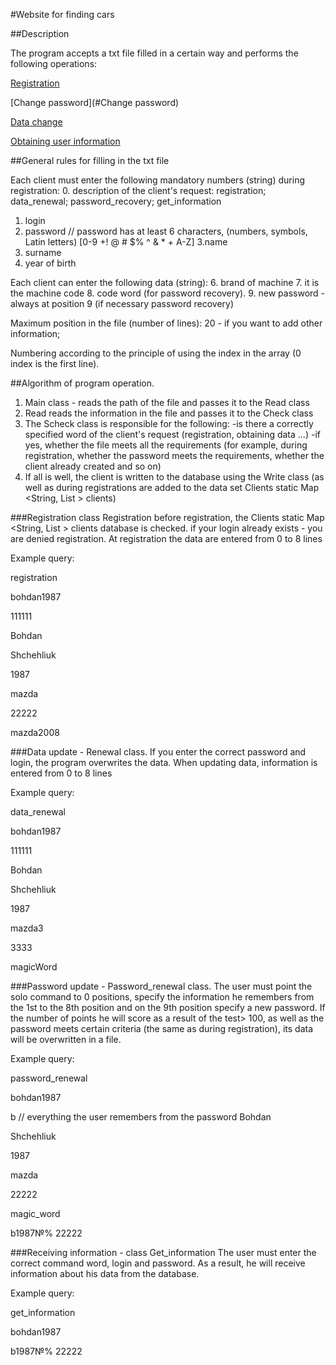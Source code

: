 #Website for finding cars



##Description

The program accepts a txt file filled in a certain way and performs the following operations:

[Registration](#registration)

[Change password](#Change password)

[Data change](#Data-change)

[Obtaining user information](#Obtaining-user-information)

##General rules for filling in the txt file

Each client must enter the following mandatory numbers (string) during registration:
0. description of the client's request: registration; data_renewal; password_recovery; get_information
1. login
2. password // password has at least 6 characters, (numbers, symbols, Latin letters) [0-9 +! @ # $% ^ & * + A-Z]
3.name
3. surname
4. year of birth


Each client can enter the following data (string):
6. brand of machine
7. it is the machine code
8. code word (for password recovery).
9. new password - always at position 9 (if necessary password recovery)

Maximum position in the file (number of lines): 20 - if you want to add other information;

Numbering according to the principle of using the index in the array (0 index is the first line).


##Algorithm of program operation.
1. Main class - reads the path of the file and passes it to the Read class
2. Read reads the information in the file and passes it to the Check class
3. The Scheck class is responsible for the following:
   -is there a correctly specified word of the client's request (registration, obtaining data ...)
   -if yes, whether the file meets all the requirements (for example, during registration, whether the password meets the requirements, whether the client
   already created and so on)
4. If all is well, the client is written to the database using the Write class (as well as during
   registrations are added to the data set Clients static Map <String, List <String>> clients)


###Registration
class Registration
before registration, the Clients static Map <String, List <String>> clients database is checked.
if your login already exists - you are denied registration.
At registration the data are entered from 0 to 8 lines

Example query:

registration

bohdan1987

111111

Bohdan

Shchehliuk

1987

mazda

22222

mazda2008


###Data update - Renewal class.
If you enter the correct password and login, the program overwrites the data.
When updating data, information is entered from 0 to 8 lines

Example query:

data_renewal

bohdan1987

111111

Bohdan

Shchehliuk

1987

mazda3

3333

magicWord

###Password update - Password_renewal class.
The user must point the solo command to 0 positions, specify the information he remembers
from the 1st to the 8th position and on the 9th position specify a new password.
If the number of points he will score as a result of the test> 100, as well as the password
meets certain criteria (the same as during registration), its data will be overwritten in a file.

Example query:

password_renewal

bohdan1987

b // everything the user remembers from the password
Bohdan

Shchehliuk

1987

mazda

22222

magic_word

b1987№% 22222

###Receiving information - class Get_information
The user must enter the correct command word, login and password.
As a result, he will receive information about his data from the database.

Example query:

get_information

bohdan1987

b1987№% 22222







